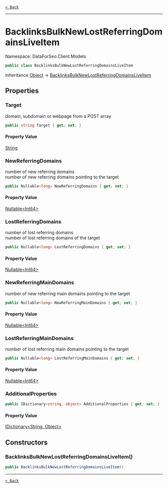 [`< Back`](./)

---

# BacklinksBulkNewLostReferringDomainsLiveItem

Namespace: DataForSeo.Client.Models

```csharp
public class BacklinksBulkNewLostReferringDomainsLiveItem
```

Inheritance [Object](https://docs.microsoft.com/en-us/dotnet/api/system.object) → [BacklinksBulkNewLostReferringDomainsLiveItem](./dataforseo.client.models.backlinksbulknewlostreferringdomainsliveitem)

## Properties

### **Target**

domain, subdomain or webpage from a POST array

```csharp
public string Target { get; set; }
```

#### Property Value

[String](https://docs.microsoft.com/en-us/dotnet/api/system.string)<br>

### **NewReferringDomains**

number of new referring domains
 <br>number of new referring domains pointing to the target

```csharp
public Nullable<long> NewReferringDomains { get; set; }
```

#### Property Value

[Nullable&lt;Int64&gt;](https://docs.microsoft.com/en-us/dotnet/api/system.nullable-1)<br>

### **LostReferringDomains**

number of lost referring domains
 <br>number of lost referring domains of the target

```csharp
public Nullable<long> LostReferringDomains { get; set; }
```

#### Property Value

[Nullable&lt;Int64&gt;](https://docs.microsoft.com/en-us/dotnet/api/system.nullable-1)<br>

### **NewReferringMainDomains**

number of new referring main domains pointing to the target

```csharp
public Nullable<long> NewReferringMainDomains { get; set; }
```

#### Property Value

[Nullable&lt;Int64&gt;](https://docs.microsoft.com/en-us/dotnet/api/system.nullable-1)<br>

### **LostReferringMainDomains**

number of lost referring main domains pointing to the target

```csharp
public Nullable<long> LostReferringMainDomains { get; set; }
```

#### Property Value

[Nullable&lt;Int64&gt;](https://docs.microsoft.com/en-us/dotnet/api/system.nullable-1)<br>

### **AdditionalProperties**

```csharp
public IDictionary<string, object> AdditionalProperties { get; set; }
```

#### Property Value

[IDictionary&lt;String, Object&gt;](https://docs.microsoft.com/en-us/dotnet/api/system.collections.generic.idictionary-2)<br>

## Constructors

### **BacklinksBulkNewLostReferringDomainsLiveItem()**

```csharp
public BacklinksBulkNewLostReferringDomainsLiveItem()
```

---

[`< Back`](./)

